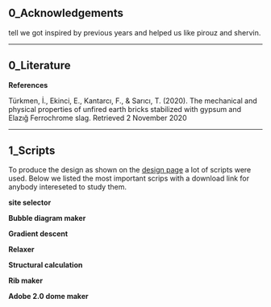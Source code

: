 ## 0_Acknowledgements  
tell we got inspired by previous years and helped us like pirouz and shervin.

---
## 0_Literature

**References**

Türkmen, İ., Ekinci, E., Kantarcı, F., & Sarıcı, T. (2020). The mechanical and physical properties of unfired earth bricks stabilized with gypsum and Elazığ Ferrochrome slag. Retrieved 2 November 2020


---

## 1_Scripts

To produce the design as shown on the [design page](design.md) a lot of scripts were used.
Below we listed the most important scrips with a download link for anybody intereseted to study them.

**site selector**

**Bubble diagram maker**

**Gradient descent**

**Relaxer**

**Structural calculation**

**Rib maker**

**Adobe 2.0 dome maker**
